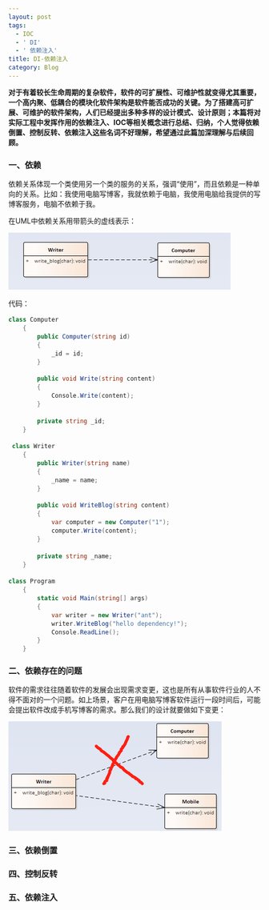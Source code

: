 ```yaml
---
layout: post
tags:
  - IOC
  - ' DI'
  - ' 依赖注入'
title: DI-依赖注入
category: Blog
---
```

**对于有着较长生命周期的复杂软件，软件的可扩展性、可维护性就变得尤其重要，一个高内聚、低耦合的模块化软件架构是软件能否成功的关键。为了搭建高可扩展、可维护的软件架构，人们已经提出多种多样的设计模式、设计原则；本篇将对实际工程中发挥作用的依赖注入、IOC等相关概念进行总结、归纳，个人觉得依赖倒置、控制反转、依赖注入这些名词不好理解，希望通过此篇加深理解与后续回顾。**

### 一、依赖

依赖关系体现一个类使用另一个类的服务的关系，强调“使用”，而且依赖是一种单向的关系。比如：我使用电脑写博客，我就依赖于电脑，我使用电脑给我提供的写博客服务，电脑不依赖于我。

在UML中依赖关系用带箭头的虚线表示：

![dependency relationship](/images/blogs/dependency_relationship.png "dependency relationship")

代码：
```csharp
class Computer
    {
        public Computer(string id)
        {
            _id = id;
        }

        public void Write(string content)
        {
            Console.Write(content);
        }

        private string _id;
    }

 class Writer
    {
        public Writer(string name)
        {
            _name = name;
        }

        public void WriteBlog(string content)
        {
            var computer = new Computer("1");
            computer.Write(content);
        }

        private string _name;
    }

class Program
    {
        static void Main(string[] args)
        {
            var writer = new Writer("ant");
            writer.WriteBlog("hello dependency!");
            Console.ReadLine();
        }
    }
```

### 二、依赖存在的问题
软件的需求往往随着软件的发展会出现需求变更，这也是所有从事软件行业的人不得不面对的一个问题。如上场景，客户在用电脑写博客软件运行一段时间后，可能会提出软件改成手机写博客的需求。那么我们的设计就要做如下变更：

![](/images/blogs/di_1.png)



### 三、依赖倒置




### 四、控制反转





### 五、依赖注入





